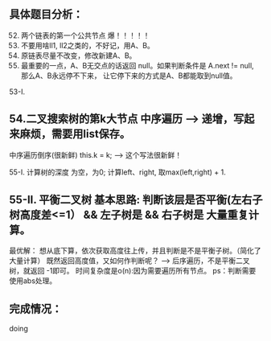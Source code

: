 ## 具体题目分析：
52. 两个链表的第一个公共节点
爆！！！！！
1. 不要用啥ll1, ll2之类的，不好记，用A、B。
2. 原链表尽量不改变，修改新建A、B。
3. 最重要的一点，A、B无交点的话返回 null。如果判断条件是 A.next != null, 那么A、B永远停不下来，
让它停下来的方式是A、B都能取到null值。 


53-I. 





54.二叉搜索树的第k大节点
中序遍历 ——> 递增，写起来麻烦，需要用list保存。
---------------------------
中序遍历倒序(很新鲜)
this.k = k; ——> 这个写法很新鲜！


55-I. 计算树的深度
为空，为0;
计算left、right, 取max(left,right) + 1.


55-II. 平衡二叉树
基本思路: 判断该层是否平衡(左右子树高度差<=1） && 左子树是  && 右子树是
大量重复计算。
------------------------
最优解：
想从底下算，依次获取高度往上传，并且判断是不是平衡子树。（简化了大量计算）
既然返回高度值，又如何作判断呢？
——> 后序遍历，不是平衡二叉树，就返回 -1即可。
时间复杂度是o(n):因为需要遍历所有节点。
ps：判断需要使用abs处理。


## 完成情况：
doing